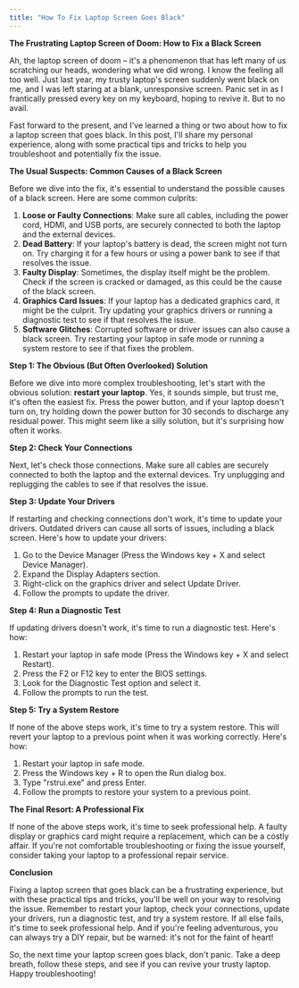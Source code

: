 ```yaml
---
title: "How To Fix Laptop Screen Goes Black"
---
```


**The Frustrating Laptop Screen of Doom: How to Fix a Black Screen**

 Ah, the laptop screen of doom – it's a phenomenon that has left many of us scratching our heads, wondering what we did wrong. I know the feeling all too well. Just last year, my trusty laptop's screen suddenly went black on me, and I was left staring at a blank, unresponsive screen. Panic set in as I frantically pressed every key on my keyboard, hoping to revive it. But to no avail. 

Fast forward to the present, and I've learned a thing or two about how to fix a laptop screen that goes black. In this post, I'll share my personal experience, along with some practical tips and tricks to help you troubleshoot and potentially fix the issue.

**The Usual Suspects: Common Causes of a Black Screen**

Before we dive into the fix, it's essential to understand the possible causes of a black screen. Here are some common culprits:

1. **Loose or Faulty Connections**: Make sure all cables, including the power cord, HDMI, and USB ports, are securely connected to both the laptop and the external devices.
2. **Dead Battery**: If your laptop's battery is dead, the screen might not turn on. Try charging it for a few hours or using a power bank to see if that resolves the issue.
3. **Faulty Display**: Sometimes, the display itself might be the problem. Check if the screen is cracked or damaged, as this could be the cause of the black screen.
4. **Graphics Card Issues**: If your laptop has a dedicated graphics card, it might be the culprit. Try updating your graphics drivers or running a diagnostic test to see if that resolves the issue.
5. **Software Glitches**: Corrupted software or driver issues can also cause a black screen. Try restarting your laptop in safe mode or running a system restore to see if that fixes the problem.

**Step 1: The Obvious (But Often Overlooked) Solution**

Before we dive into more complex troubleshooting, let's start with the obvious solution: **restart your laptop**. Yes, it sounds simple, but trust me, it's often the easiest fix. Press the power button, and if your laptop doesn't turn on, try holding down the power button for 30 seconds to discharge any residual power. This might seem like a silly solution, but it's surprising how often it works.

**Step 2: Check Your Connections**

Next, let's check those connections. Make sure all cables are securely connected to both the laptop and the external devices. Try unplugging and replugging the cables to see if that resolves the issue.

**Step 3: Update Your Drivers**

If restarting and checking connections don't work, it's time to update your drivers. Outdated drivers can cause all sorts of issues, including a black screen. Here's how to update your drivers:

1. Go to the Device Manager (Press the Windows key + X and select Device Manager).
2. Expand the Display Adapters section.
3. Right-click on the graphics driver and select Update Driver.
4. Follow the prompts to update the driver.

**Step 4: Run a Diagnostic Test**

If updating drivers doesn't work, it's time to run a diagnostic test. Here's how:

1. Restart your laptop in safe mode (Press the Windows key + X and select Restart).
2. Press the F2 or F12 key to enter the BIOS settings.
3. Look for the Diagnostic Test option and select it.
4. Follow the prompts to run the test.

**Step 5: Try a System Restore**

If none of the above steps work, it's time to try a system restore. This will revert your laptop to a previous point when it was working correctly. Here's how:

1. Restart your laptop in safe mode.
2. Press the Windows key + R to open the Run dialog box.
3. Type "rstrui.exe" and press Enter.
4. Follow the prompts to restore your system to a previous point.

**The Final Resort: A Professional Fix**

If none of the above steps work, it's time to seek professional help. A faulty display or graphics card might require a replacement, which can be a costly affair. If you're not comfortable troubleshooting or fixing the issue yourself, consider taking your laptop to a professional repair service.

**Conclusion**

Fixing a laptop screen that goes black can be a frustrating experience, but with these practical tips and tricks, you'll be well on your way to resolving the issue. Remember to restart your laptop, check your connections, update your drivers, run a diagnostic test, and try a system restore. If all else fails, it's time to seek professional help. And if you're feeling adventurous, you can always try a DIY repair, but be warned: it's not for the faint of heart!

So, the next time your laptop screen goes black, don't panic. Take a deep breath, follow these steps, and see if you can revive your trusty laptop. Happy troubleshooting!
